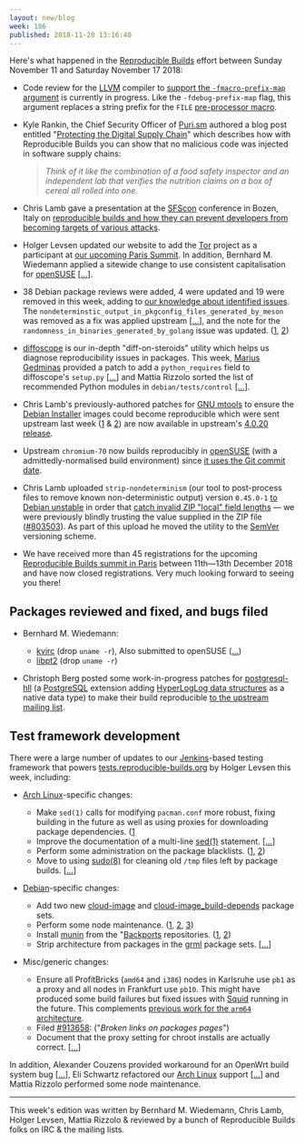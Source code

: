 ```yaml
---
layout: new/blog
week: 186
published: 2018-11-20 13:16:40
---
```


Here's what happened in the [Reproducible Builds](https://reproducible-builds.org) effort between Sunday November 11 and Saturday November 17 2018:

* Code review for the [LLVM](https://llvm.org/) compiler to [support the `-fmacro-prefix-map` argument](https://reviews.llvm.org/D49466) is currently in progress. Like the `-fdebug-prefix-map` flag, this argument replaces a string prefix for the `FILE` [pre-processor macro](https://en.wikipedia.org/wiki/C_preprocessor).

* Kyle Rankin, the Chief Security Officer of [Puri.sm](https://puri.sm/posts/protecting-the-digital-supply-chain/) authored a blog post entitled "[Protecting the Digital Supply Chain](https://puri.sm/posts/protecting-the-digital-supply-chain/)" which describes how with Reproducible Builds you can show that no malicious code was injected in software supply chains:

    > *Think of it like the combination of a food safety inspector and an independent lab that verifies the nutrition claims on a box of cereal all rolled into one.*

* Chris Lamb gave a presentation at the [SFScon](https://www.sfscon.it) conference in Bozen, Italy on [reproducible builds and how they can prevent developers from becoming targets of various attacks](https://www.sfscon.it/talks/you-think-youre-not-a-target-a-tale-of-three-developers/).

* Holger Levsen updated our website to add the [Tor](https://www.torproject.org/) project as a participant at [our upcoming Paris Summit](https://reproducible-builds.org/events/paris2018/). In addition, Bernhard M. Wiedemann applied a sitewide change to use consistent capitalisation for [openSUSE](https://www.opensuse.org/) [[...](https://salsa.debian.org/reproducible-builds/reproducible-website/commit/1bd9083)].

* 38 Debian package reviews were added, 4 were updated and 19 were removed in this week, adding to [our knowledge about identified issues](https://tests.reproducible-builds.org/debian/index_issues.html). The `nondeterminstic_output_in_pkgconfig_files_generated_by_meson` was removed as a fix was applied upstream [[...](https://salsa.debian.org/reproducible-builds/reproducible-notes/commit/e1cf42dc)], and the note for the `randomness_in_binaries_generated_by_golang` issue was updated. ([1](https://salsa.debian.org/reproducible-builds/reproducible-notes/commit/0efa6b16), [2](https://salsa.debian.org/reproducible-builds/reproducible-notes/commit/8139ba15))

* [diffoscope](https://diffoscope.org/) is our in-depth "diff-on-steroids" utility which helps us diagnose reproducibility issues in packages. This week, [Marius Gedminas](https://gedmin.as/) provided a patch to add a `python_requires` field to diffoscope's `setup.py` [[...](https://salsa.debian.org/reproducible-builds/diffoscope/commit/8e5e9b8)] and Mattia Rizzolo sorted the list of recommended Python modules in `debian/tests/control` [[...]](https://salsa.debian.org/reproducible-builds/diffoscope/commit/b618777).

* Chris Lamb's previously-authored patches for [GNU mtools](https://www.gnu.org/software/mtools/) to ensure the [Debian Installer](https://www.debian.org/devel/debian-installer/) images could become reproducible which were sent upstream last week ([1](http://lists.gnu.org/archive/html/info-mtools/2018-10/msg00003.html) & [2](http://lists.gnu.org/archive/html/info-mtools/2018-10/msg00004.html)) are now available in upstream's [4.0.20 release](http://lists.gnu.org/archive/html/info-mtools/2018-11/msg00004.html).

* Upstream `chromium-70` now builds reproducibly in [openSUSE](https://opensuse.org) (with a admittedly-normalised build environment) since [it uses the Git commit date](https://chromium-review.googlesource.com/c/chromium/src/+/1167913).

* Chris Lamb uploaded `strip-nondeterminism` (our tool to post-process files to remove known non-deterministic output) version `0.45.0-1` [to Debian unstable](https://tracker.debian.org/news/1002630/accepted-strip-nondeterminism-0450-1-source-all-into-unstable/) in order that [catch invalid ZIP "local" field lengths](https://salsa.debian.org/reproducible-builds/strip-nondeterminism/commit/e5f5008) — we were previously blindly trusting the value supplied in the ZIP file ([#803503](https://bugs.debian.org/803503)). As part of this upload he moved the utility to the [SemVer](https://semver.org) versioning scheme.

* We have received more than 45 registrations for the upcoming [Reproducible Builds summit in Paris](https://reproducible-builds.org/events/paris2018/) between 11th—13th December 2018 and have now closed registrations. Very much looking forward to seeing you there!


Packages reviewed and fixed, and bugs filed
-------------------------------------------

* Bernhard M. Wiedemann:
    * [kvirc](https://github.com/kvirc/KVIrc/pull/2411) (drop `uname -r`), Also submitted to openSUSE ([...](https://build.opensuse.org/request/show/649892))
    * [libpt2](https://build.opensuse.org/request/show/649968) (drop `uname -r`)

* Christoph Berg posted some work-in-progress patches for [postgresql-hll](https://github.com/citusdata/postgresql-hll) (a [PostgreSQL](https://www.postgresql.org/) extension adding [HyperLogLog data structures](https://en.wikipedia.org/wiki/HyperLogLog) as a native data type) to make their build reproducible [to the upstream mailing list](https://www.postgresql.org/message-id/20181113104005.GA32154%40msg.credativ.de).

Test framework development
--------------------------

There were a large number of updates to our [Jenkins](https://jenkins.io/)-based testing framework that powers [tests.reproducible-builds.org](https://tests.reproducible-builds.org/) by Holger Levsen this week, including:

* [Arch Linux](https://www.archlinux.org/)-specific changes:

    * Make `sed(1)` calls for modifying `pacman.conf` more robust, fixing building in the future as well as using proxies for downloading package dependencies. ([1](https://salsa.debian.org/qa/jenkins.debian.net/commit/be8fc3f5)
    * Improve the documentation of a multi-line [sed(1)](https://www.gnu.org/software/sed/manual/sed.html) statement. [[...](https://salsa.debian.org/qa/jenkins.debian.net/commit/243d7312)]
    * Perform some administration on the package blacklists. ([1](https://salsa.debian.org/qa/jenkins.debian.net/commit/dbe42fac), [2](https://salsa.debian.org/qa/jenkins.debian.net/commit/02f5df90))
    * Move to using [sudo(8)](https://www.sudo.ws/) for cleaning old `/tmp` files left by package builds. [[...](https://salsa.debian.org/qa/jenkins.debian.net/commit/9a931cf7)]

* [Debian](https://www.debian.org/)-specific changes:

    * Add two new [cloud-image](https://tests.reproducible-builds.org/debian/buster/amd64/pkg_set_cloud-image.html) and [cloud-image_build-depends](https://tests.reproducible-builds.org/debian/buster/amd64/pkg_set_cloud-image_build-depends.html) package sets.
    * Perform some node maintenance. ([1](https://salsa.debian.org/qa/jenkins.debian.net/commit/39ddce21), [2](https://salsa.debian.org/qa/jenkins.debian.net/commit/81815405), [3](https://salsa.debian.org/qa/jenkins.debian.net/commit/adf8ae17))
    * Install [munin](http://munin-monitoring.org/) from the "[Backports](https://backports.debian.org/) repositories. ([1](https://salsa.debian.org/qa/jenkins.debian.net/commit/093ff284), [2](https://salsa.debian.org/qa/jenkins.debian.net/commit/0c013bbf))
    * Strip architecture from packages in the [grml](https://grml.org/) package sets. [[...](https://salsa.debian.org/qa/jenkins.debian.net/commit/bea13e74)]

* Misc/generic changes:

    * Ensure all ProfitBricks (`amd64` and `i386`) nodes in Karlsruhe use `pb1` as a proxy and all nodes in Frankfurt use `pb10`. This might have produced some build failures but fixed issues with [Squid](http://www.squid-cache.org/) running in the future. This complements [previous work for the `arm64` architecture](https://bugs.debian.org/909838).
    * Filed [#913658](https://bugs.debian.org/913658): ("*Broken links on packages pages*")
    * Document that the proxy setting for chroot installs are actually correct. [[...](https://salsa.debian.org/qa/jenkins.debian.net/commit/4fa6f14f)]

In addition, Alexander Couzens provided workaround for an OpenWrt build system bug [[...](https://salsa.debian.org/qa/jenkins.debian.net/commit/4a97c4c0)], Eli Schwartz refactored our [Arch Linux](https://www.archlinux.org/) support [[...](https://salsa.debian.org/qa/jenkins.debian.net/commit/539f38b8)] and Mattia Rizzolo performed some node maintenance.


---

This week's edition was written by Bernhard M. Wiedemann, Chris Lamb, Holger Levsen, Mattia Rizzolo & reviewed by a bunch of Reproducible Builds folks on IRC & the mailing lists.
